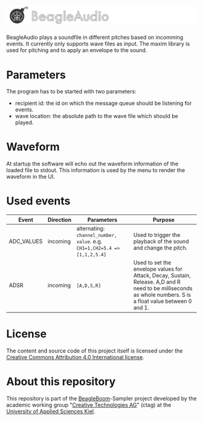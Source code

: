 # ![alt text](docs/beagleAudio_logo.png "BeagleAudio")
BeagleAudio plays a soundfile in different pitches based on incomming events. It currently only supports wave files as input. The maxim library is used for pitching and to apply an envelope to the sound.

# Parameters
The program has to be started with two parameters:
- recipient id: the id on which the message queue should be listening for events.
- wave location: the absolute path to the wave file which should be played.

# Waveform
At startup the software will echo out the waveform information of the loaded file to stdout. This information is used by the menu to render the waveform in the UI.

# Used events
| Event      | Direction | Parameters                                                                | Purpose                                                                                                                                                      |
|------------|-----------|---------------------------------------------------------------------------|--------------------------------------------------------------------------------------------------------------------------------------------------------------|
| ADC_VALUES | incoming  | alternating: `channel_number, value`. e.g. `CH1=1,CH2=5.4 => [1,1,2,5.4]` | Used to trigger the playback of the sound and change the pitch.                                                                                              |
| ADSR       | incoming | `[A,D,S,R]`                                                               | Used to set the envelope values for Attack, Decay, Sustain, Release. A,D and R need to be milliseconds as whole numbers. S is a float value between 0 and 1. |

# License
The content and source code of this project itself is licensed under the [Creative Commons Attribution 4.0 International license](https://creativecommons.org/licenses/by/4.0/).

# About this repository
This repository is part of the [BeagleBoom](https://github.com/beagleboom)-Sampler project developed by the academic working group "[Creative Technologies AG](http://www.creative-technologies.de/)" (ctag) at the [University of Applied Sciences Kiel](https://www.fh-kiel.de/).

